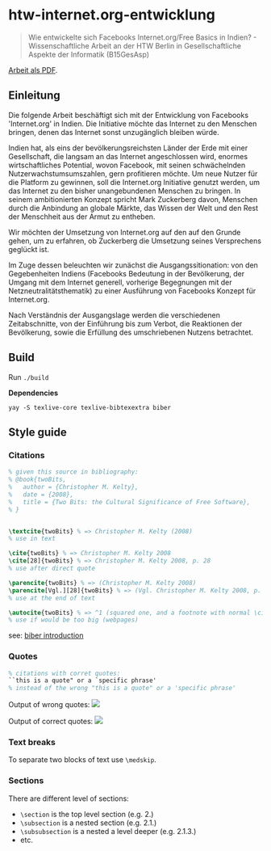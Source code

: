 # htw-internet.org-entwicklung

> Wie entwickelte sich Facebooks Internet.org/Free Basics in Indien? - Wissenschaftliche Arbeit an der HTW Berlin in Gesellschaftliche Aspekte der Informatik (B15GesAsp)

[Arbeit als PDF](main.pdf).

## Einleitung

Die folgende Arbeit beschäftigt sich mit der Entwicklung von Facebooks 'Internet.org' in Indien. Die Initiative möchte das Internet zu den Menschen bringen, denen das Internet sonst unzugänglich bleiben würde.


Indien hat, als eins der bevölkerungsreichsten Länder der Erde mit einer Gesellschaft, die langsam an das Internet angeschlossen wird, enormes wirtschaftliches Potential,
wovon Facebook, mit seinen schwächelnden Nutzerwachstumsumszahlen, gern profitieren möchte.
Um neue Nutzer für die Platform zu gewinnen, soll die Internet.org Initiative genutzt werden, um das Internet zu den bisher unangebundenen Menschen zu bringen.
In seinem ambitionierten Konzept spricht Mark Zuckerberg davon, Menschen durch die Anbindung an globale Märkte, das Wissen der Welt und den Rest der Menschheit aus der Armut zu entheben.


Wir möchten der Umsetzung von Internet.org auf den auf den Grunde gehen, um zu erfahren, ob Zuckerberg die Umsetzung seines Versprechens geglückt ist.

Im Zuge dessen beleuchten wir zunächst die Ausgangssitionation: von den Gegebenheiten Indiens (Facebooks Bedeutung in der Bevölkerung, der Umgang mit dem Internet generell, vorherige Begegnungen mit der Netzneutralitätsthematik) zu einer Ausführung von Facebooks Konzept für Internet.org.

Nach Verständnis der Ausgangslage werden die verschiedenen Zeitabschnitte, von der Einführung bis zum Verbot, die Reaktionen der Bevölkerung, sowie die Erfüllung des umschriebenen Nutzens betrachtet.

## Build

Run `./build`

**Dependencies**

`yay -S texlive-core texlive-bibtexextra biber`

## Style guide

### Citations

```tex
% given this source in bibliography:
% @book{twoBits,
%   author = {Christopher M. Kelty},
%   date = {2008},
%   title = {Two Bits: the Cultural Significance of Free Software},
% }


\textcite{twoBits} % => Christopher M. Kelty (2008)
% use in text

\cite{twoBits} % => Christopher M. Kelty 2008
\cite[28]{twoBits} % => Christopher M. Kelty 2008, p. 28
% use after direct quote

\parencite{twoBits} % => (Christopher M. Kelty 2008)
\parencite[Vgl.][28]{twoBits} % => (Vgl. Christopher M. Kelty 2008, p. 28)
% use at the end of text

\autocite{twoBits} % => ^1 (squared one, and a footnote with normal \cite)
% use if would be too big (webpages)
```

see: [biber introduction](https://en.wikibooks.org/wiki/LaTeX/Bibliographies_with_biblatex_and_biber)

### Quotes

```tex
% citations with corret quotes:
``this is a quote" or a `specific phrase'
% instead of the wrong "this is a quote" or a 'specific phrase'
```

Output of wrong quotes: ![](https://i.imgur.com/NZOdoiG.png)

Output of correct quotes: ![](https://i.imgur.com/rkB7vLH.png)

### Text breaks

To separate two blocks of text use `\medskip`.

### Sections

There are different level of sections:
- `\section` is the top level section (e.g. 2.)
- `\subsection` is a nested section (e.g. 2.1.)
- `\subsubsection` is a nested a level deeper (e.g. 2.1.3.)
- etc.

